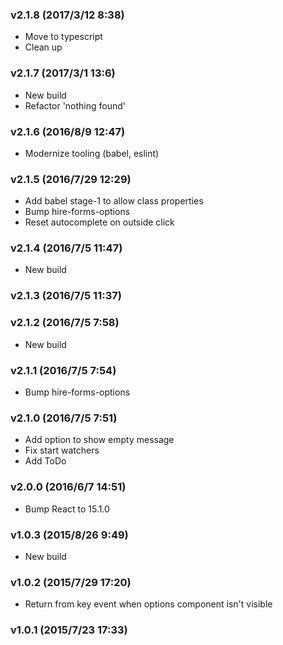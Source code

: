 ### v2.1.8	(2017/3/12 8:38)
* Move to typescript
* Clean up

### v2.1.7	(2017/3/1 13:6)
* New build
* Refactor 'nothing found'

### v2.1.6	(2016/8/9 12:47)
* Modernize tooling (babel, eslint)

### v2.1.5	(2016/7/29 12:29)
* Add babel stage-1 to allow class properties
* Bump hire-forms-options
* Reset autocomplete on outside click

### v2.1.4	(2016/7/5 11:47)
* New build

### v2.1.3	(2016/7/5 11:37)


### v2.1.2	(2016/7/5 7:58)
* New build

### v2.1.1	(2016/7/5 7:54)
* Bump hire-forms-options

### v2.1.0	(2016/7/5 7:51)
* Add option to show empty message
* Fix start watchers
* Add ToDo

### v2.0.0	(2016/6/7 14:51)
* Bump React to 15.1.0

### v1.0.3	(2015/8/26 9:49)
* New build

### v1.0.2	(2015/7/29 17:20)
* Return from key event when options component isn't visible

### v1.0.1	(2015/7/23 17:33)


